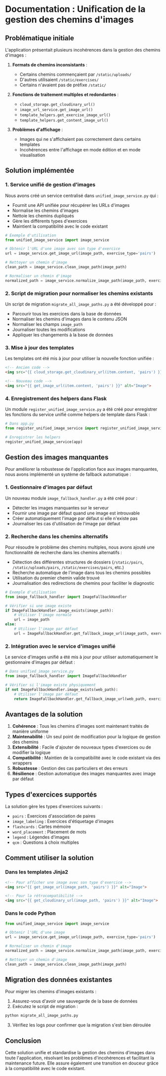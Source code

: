 # Documentation : Unification de la gestion des chemins d'images

## Problématique initiale

L'application présentait plusieurs incohérences dans la gestion des chemins d'images :

1. **Formats de chemins inconsistants** : 
   - Certains chemins commençaient par `/static/uploads/`
   - D'autres utilisaient `/static/exercises/`
   - Certains n'avaient pas de préfixe `/static/`

2. **Fonctions de traitement multiples et redondantes** :
   - `cloud_storage.get_cloudinary_url()`
   - `image_url_service.get_image_url()`
   - `template_helpers.get_exercise_image_url()`
   - `template_helpers.get_content_image_url()`

3. **Problèmes d'affichage** :
   - Images qui ne s'affichaient pas correctement dans certains templates
   - Incohérences entre l'affichage en mode édition et en mode visualisation

## Solution implémentée

### 1. Service unifié de gestion d'images

Nous avons créé un service centralisé dans `unified_image_service.py` qui :

- Fournit une API unifiée pour récupérer les URLs d'images
- Normalise les chemins d'images
- Nettoie les chemins dupliqués
- Gère les différents types d'exercices
- Maintient la compatibilité avec le code existant

```python
# Exemple d'utilisation
from unified_image_service import image_service

# Obtenir l'URL d'une image avec son type d'exercice
url = image_service.get_image_url(image_path, exercise_type='pairs')

# Nettoyer un chemin d'image
clean_path = image_service.clean_image_path(image_path)

# Normaliser un chemin d'image
normalized_path = image_service.normalize_image_path(image_path, exercise_type='flashcards')
```

### 2. Script de migration pour normaliser les chemins existants

Un script de migration `migrate_all_image_paths.py` a été développé pour :

- Parcourir tous les exercices dans la base de données
- Normaliser les chemins d'images dans le contenu JSON
- Normaliser les champs `image_path`
- Journaliser toutes les modifications
- Appliquer les changements à la base de données

### 3. Mise à jour des templates

Les templates ont été mis à jour pour utiliser la nouvelle fonction unifiée :

```html
<!-- Ancien code -->
<img src="{{ cloud_storage.get_cloudinary_url(item.content, 'pairs') }}" alt="Image">

<!-- Nouveau code -->
<img src="{{ get_image_url(item.content, 'pairs') }}" alt="Image">
```

### 4. Enregistrement des helpers dans Flask

Un module `register_unified_image_service.py` a été créé pour enregistrer les fonctions du service unifié comme helpers de template dans Flask :

```python
# Dans app.py
from register_unified_image_service import register_unified_image_service

# Enregistrer les helpers
register_unified_image_service(app)
```

## Gestion des images manquantes

Pour améliorer la robustesse de l'application face aux images manquantes, nous avons implémenté un système de fallback automatique :

### 1. Gestionnaire d'images par défaut

Un nouveau module `image_fallback_handler.py` a été créé pour :

- Détecter les images manquantes sur le serveur
- Fournir une image par défaut quand une image est introuvable
- Créer automatiquement l'image par défaut si elle n'existe pas
- Journaliser les cas d'utilisation de l'image par défaut

### 2. Recherche dans les chemins alternatifs

Pour résoudre le problème des chemins multiples, nous avons ajouté une fonctionnalité de recherche dans les chemins alternatifs :

- Détection des différentes structures de dossiers (`/static/pairs`, `/static/uploads/pairs`, `/static/exercises/pairs`, etc.)
- Recherche automatique de l'image dans tous les chemins possibles
- Utilisation du premier chemin valide trouvé
- Journalisation des redirections de chemins pour faciliter le diagnostic

```python
# Exemple d'utilisation
from image_fallback_handler import ImageFallbackHandler

# Vérifier si une image existe
if ImageFallbackHandler.image_exists(image_path):
    # Utiliser l'image normale
    url = image_path
else:
    # Utiliser l'image par défaut
    url = ImageFallbackHandler.get_fallback_image_url(image_path, exercise_type)
```

### 2. Intégration avec le service d'images unifié

Le service d'images unifié a été mis à jour pour utiliser automatiquement le gestionnaire d'images par défaut :

```python
# Dans unified_image_service.py
from image_fallback_handler import ImageFallbackHandler

# Vérifier si l'image existe physiquement
if not ImageFallbackHandler.image_exists(web_path):
    # Utiliser l'image par défaut
    return ImageFallbackHandler.get_fallback_image_url(web_path, exercise_type)
```

## Avantages de la solution

1. **Cohérence** : Tous les chemins d'images sont maintenant traités de manière uniforme
2. **Maintenabilité** : Un seul point de modification pour la logique de gestion des chemins
3. **Extensibilité** : Facile d'ajouter de nouveaux types d'exercices ou de modifier la logique
4. **Compatibilité** : Maintien de la compatibilité avec le code existant via des wrappers
5. **Robustesse** : Gestion des cas particuliers et des erreurs
6. **Résilience** : Gestion automatique des images manquantes avec image par défaut

## Types d'exercices supportés

La solution gère les types d'exercices suivants :

- `pairs` : Exercices d'association de paires
- `image_labeling` : Exercices d'étiquetage d'images
- `flashcards` : Cartes mémoire
- `word_placement` : Placement de mots
- `legend` : Légendes d'images
- `qcm` : Questions à choix multiples

## Comment utiliser la solution

### Dans les templates Jinja2

```html
<!-- Pour afficher une image avec son type d'exercice -->
<img src="{{ get_image_url(image_path, 'pairs') }}" alt="Image">

<!-- Pour la rétrocompatibilité -->
<img src="{{ get_cloudinary_url(image_path, 'pairs') }}" alt="Image">
```

### Dans le code Python

```python
from unified_image_service import image_service

# Obtenir l'URL d'une image
url = image_service.get_image_url(image_path, exercise_type='pairs')

# Normaliser un chemin d'image
normalized_path = image_service.normalize_image_path(image_path, exercise_type='flashcards')

# Nettoyer un chemin d'image
clean_path = image_service.clean_image_path(image_path)
```

## Migration des données existantes

Pour migrer les chemins d'images existants :

1. Assurez-vous d'avoir une sauvegarde de la base de données
2. Exécutez le script de migration :

```bash
python migrate_all_image_paths.py
```

3. Vérifiez les logs pour confirmer que la migration s'est bien déroulée

## Conclusion

Cette solution unifie et standardise la gestion des chemins d'images dans toute l'application, résolvant les problèmes d'incohérences et facilitant la maintenance future. Elle assure également une transition en douceur grâce à la compatibilité avec le code existant.
